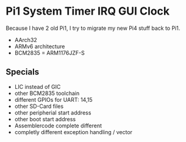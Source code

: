 # Pi1 System Timer IRQ GUI Clock

Because I have 2 old Pi1, I try to migrate my new Pi4 stuff back to Pi1.

- AArch32
- ARMv6 architecture
- BCM2835 = ARM1176JZF-S

## Specials

- LIC instead of GIC
- other BCM2835 toolchain
- different GPIOs for UART: 14,15
- other SD-Card files
- other peripherial start address
- other boot start address
- Assemblercode complete different
- completly different exception handling / vector

